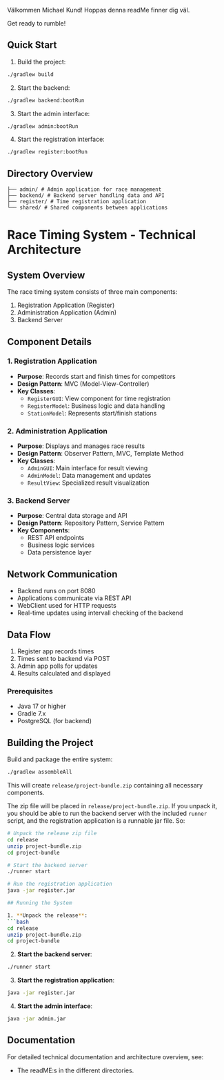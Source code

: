 Välkommen Michael Kund! Hoppas denna readMe finner dig väl. 

Get ready to rumble!

## Quick Start
1. Build the project:
```bash
./gradlew build
```

2. Start the backend:
```bash
./gradlew backend:bootRun
```

3. Start the admin interface:
```bash
./gradlew admin:bootRun
```

4. Start the registration interface:
```bash
./gradlew register:bootRun
```   

## Directory Overview
```
├── admin/ # Admin application for race management
├── backend/ # Backend server handling data and API
├── register/ # Time registration application
└── shared/ # Shared components between applications
```

# Race Timing System - Technical Architecture

## System Overview

The race timing system consists of three main components:
1. Registration Application (Register)
2. Administration Application (Admin)
3. Backend Server

## Component Details

### 1. Registration Application
- **Purpose**: Records start and finish times for competitors
- **Design Pattern**: MVC (Model-View-Controller)
- **Key Classes**:
  - `RegisterGUI`: View component for time registration
  - `RegisterModel`: Business logic and data handling
  - `StationModel`: Represents start/finish stations

### 2. Administration Application
- **Purpose**: Displays and manages race results
- **Design Pattern**: Observer Pattern, MVC, Template Method
- **Key Classes**:
  - `AdminGUI`: Main interface for result viewing
  - `AdminModel`: Data management and updates
  - `ResultView`: Specialized result visualization

### 3. Backend Server
- **Purpose**: Central data storage and API
- **Design Pattern**: Repository Pattern, Service Pattern
- **Key Components**:
  - REST API endpoints
  - Business logic services
  - Data persistence layer

## Network Communication

- Backend runs on port 8080
- Applications communicate via REST API
- WebClient used for HTTP requests
- Real-time updates using intervall checking of the backend

## Data Flow
1. Register app records times
2. Times sent to backend via POST
3. Admin app polls for updates
4. Results calculated and displayed

### Prerequisites
- Java 17 or higher
- Gradle 7.x
- PostgreSQL (for backend)

## Building the Project

Build and package the entire system:
```bash
./gradlew assembleAll
```
This will create `release/project-bundle.zip` containing all necessary components.

The zip file will be placed in `release/project-bundle.zip`. If you unpack it,
you should be able to run the backend server with the included `runner` script,
and the registration application is a runnable jar file. So:

```bash
# Unpack the release zip file
cd release
unzip project-bundle.zip
cd project-bundle

# Start the backend server
./runner start

# Run the registration application
java -jar register.jar

## Running the System

1. **Unpack the release**:
```bash
cd release
unzip project-bundle.zip
cd project-bundle
```

2. **Start the backend server**:
```bash
./runner start
```

3. **Start the registration application**:
```bash
java -jar register.jar
```

4. **Start the admin interface**:
```bash
java -jar admin.jar
```

## Documentation

For detailed technical documentation and architecture overview, see:
- The readME:s in the different directories.